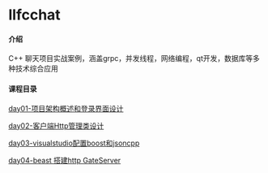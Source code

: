 # llfcchat

#### 介绍
C++ 聊天项目实战案例，涵盖grpc，并发线程，网络编程，qt开发，数据库等多种技术综合应用

#### 课程目录

[day01-项目架构概述和登录界面设计](https://gitee.com/secondtonone1/llfcchat/blob/master/%E5%BC%80%E5%8F%91%E6%96%87%E6%A1%A3/day01-%E9%A1%B9%E7%9B%AE%E7%BB%93%E6%9E%84%E6%A6%82%E8%BF%B0.md)

[day02-客户端Http管理类设计](https://gitee.com/secondtonone1/llfcchat/blob/master/%E5%BC%80%E5%8F%91%E6%96%87%E6%A1%A3/day02-%E5%AE%A2%E6%88%B7%E7%AB%AFHttp%E7%AE%A1%E7%90%86%E7%B1%BB%E8%AE%BE%E8%AE%A1.md)

[day03-visualstudio配置boost和jsoncpp](https://gitee.com/secondtonone1/llfcchat/blob/master/%E5%BC%80%E5%8F%91%E6%96%87%E6%A1%A3/day03-visualstudio%E9%85%8D%E7%BD%AEboost%E5%92%8Cjsoncpp.md)

[day04-beast 搭建http GateServer](https://gitee.com/secondtonone1/llfcchat/blob/master/%E5%BC%80%E5%8F%91%E6%96%87%E6%A1%A3/day04-beast%E6%90%AD%E5%BB%BAhttp%E6%9C%8D%E5%8A%A1%E5%99%A8.md)
